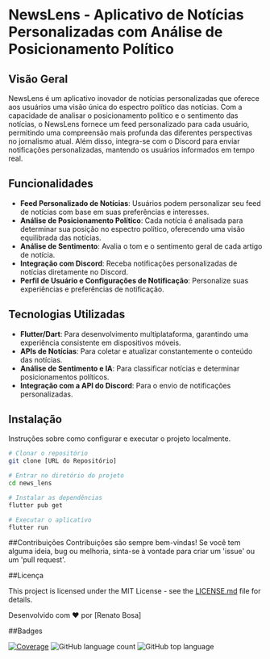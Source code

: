 # NewsLens - Aplicativo de Notícias Personalizadas com Análise de Posicionamento Político

## Visão Geral

NewsLens é um aplicativo inovador de notícias personalizadas que oferece aos usuários uma visão única do espectro político das notícias. Com a capacidade de analisar o posicionamento político e o sentimento das notícias, o NewsLens fornece um feed personalizado para cada usuário, permitindo uma compreensão mais profunda das diferentes perspectivas no jornalismo atual. Além disso, integra-se com o Discord para enviar notificações personalizadas, mantendo os usuários informados em tempo real.

## Funcionalidades

- **Feed Personalizado de Notícias**: Usuários podem personalizar seu feed de notícias com base em suas preferências e interesses.
- **Análise de Posicionamento Político**: Cada notícia é analisada para determinar sua posição no espectro político, oferecendo uma visão equilibrada das notícias.
- **Análise de Sentimento**: Avalia o tom e o sentimento geral de cada artigo de notícia.
- **Integração com Discord**: Receba notificações personalizadas de notícias diretamente no Discord.
- **Perfil de Usuário e Configurações de Notificação**: Personalize suas experiências e preferências de notificação.

## Tecnologias Utilizadas

- **Flutter/Dart**: Para desenvolvimento multiplataforma, garantindo uma experiência consistente em dispositivos móveis.
- **APIs de Notícias**: Para coletar e atualizar constantemente o conteúdo das notícias.
- **Análise de Sentimento e IA**: Para classificar notícias e determinar posicionamentos políticos.
- **Integração com a API do Discord**: Para o envio de notificações personalizadas.

## Instalação

Instruções sobre como configurar e executar o projeto localmente.

```bash
# Clonar o repositório
git clone [URL do Repositório]

# Entrar no diretório do projeto
cd news_lens

# Instalar as dependências
flutter pub get

# Executar o aplicativo
flutter run
```

##Contribuições
Contribuições são sempre bem-vindas! Se você tem alguma ideia, bug ou melhoria, sinta-se à vontade para criar um 'issue' ou um 'pull request'.

##Licença

This project is licensed under the MIT License - see the [LICENSE.md](LICENSE) file for details.

Desenvolvido com ❤️ por [Renato Bosa]


##Badges

[![Coverage](https://img.shields.io/badge/100-100?label=coverage&color=green)](https://github.com/Devs-Digits/news_app/tree/master/coverage/html)
![GitHub language count](https://img.shields.io/github/languages/count/Devs-Digits/news_app)
![GitHub top language](https://img.shields.io/github/languages/top/Devs-Digits/news_app)








